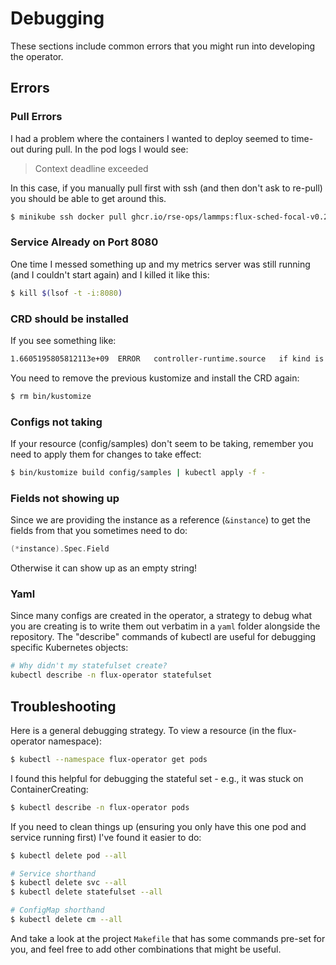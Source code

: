 # Debugging

These sections include common errors that you might run into developing the operator.

## Errors

### Pull Errors

I had a problem where the containers I wanted to deploy seemed to time-out during pull. In the pod logs I would see:

> Context deadline exceeded

In this case, if you manually pull first with ssh (and then don't ask to re-pull) you should be able to get around this.

```bash
$ minikube ssh docker pull ghcr.io/rse-ops/lammps:flux-sched-focal-v0.24.0
```

### Service Already on Port 8080

One time I messed something up and my metrics server was still running (and I couldn't start again) and I killed it like this:

```bash
$ kill $(lsof -t -i:8080)
```

### CRD should be installed

If you see something like:

```bash
1.6605195805812113e+09	ERROR	controller-runtime.source	if kind is a CRD, it should be installed before calling Start	{"kind": "Flux.flux-framework.org", "error": "no matches for kind \"Flux\" in version \"flux-framework.org/v1alpha1\""}
```

You need to remove the previous kustomize and install the CRD again:

```bash
$ rm bin/kustomize
```

### Configs not taking

If your resource (config/samples) don't seem to be taking, remember you need to apply them for changes to take
effect:

```bash
$ bin/kustomize build config/samples | kubectl apply -f -
```

### Fields not showing up

Since we are providing the instance as a reference (`&instance`) to get the fields from that you sometimes need to do:

```go
(*instance).Spec.Field
```
Otherwise it can show up as an empty string!

### Yaml

Since many configs are created in the operator, a strategy to debug what you are creating is to write them out verbatim in a `yaml`
folder alongside the repository. The "describe" commands of kubectl are useful for debugging specific Kubernetes objects:

```bash
# Why didn't my statefulset create?
kubectl describe -n flux-operator statefulset
```

## Troubleshooting

Here is a general debugging strategy. To view a resource (in the flux-operator namespace):

```bash
$ kubectl --namespace flux-operator get pods
```

I found this helpful for debugging the stateful set - e.g., it was stuck on ContainerCreating:

```bash
$ kubectl describe -n flux-operator pods
```

If you need to clean things up (ensuring you only have this one pod and service running first) I've found it easier to do:

```bash
$ kubectl delete pod --all

# Service shorthand
$ kubectl delete svc --all
$ kubectl delete statefulset --all

# ConfigMap shorthand
$ kubectl delete cm --all
```

And take a look at the project `Makefile` that has some commands pre-set for you, and feel free to add other
combinations that might be useful.
